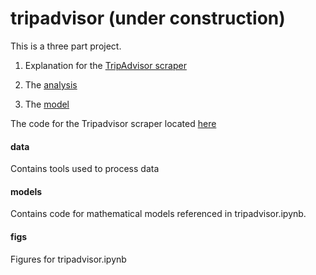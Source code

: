 # tripadvisor (under construction)
This is a three part project.

1. Explanation for the <a href="http://nbviewer.ipython.org/github/arhee/tripadvisor/blob/master/scraping.ipynb">TripAdvisor scraper</a>

2. The <a href="http://nbviewer.ipython.org/github/arhee/tripadvisor/blob/master/tripadvisor.ipynb">analysis</a>

3. The <a href="http://nbviewer.ipython.org/github/arhee/tripadvisor/blob/master/revised_model.ipynb">model</a>

The code for the Tripadvisor scraper located <a href="https://github.com/arhee/tripadvisor_scraper">here</a>

#### data

Contains tools used to process data

#### models

Contains code for mathematical models referenced in tripadvisor.ipynb.

#### figs

Figures for tripadvisor.ipynb
